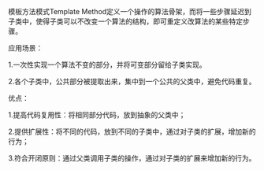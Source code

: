 模板方法模式Template Method定义一个操作的算法骨架，而将一些步骤延迟到子类中，使得子类可以不改变一个算法的结构，即可重定义改算法的某些特定步骤。

应用场景：

1.一次性实现一个算法不变的部分，并将可变部分留给子类实现。

2.各个子类中，公共部分被提取出来，集中到一个公共的父类中，避免代码重复。

优点：

1.提高代码复用性：将相同部分代码，放到抽象的父类中；

2.提供扩展性：将不同的代码，放到不同的子类中，通过对子类的扩展，增加新的行为；

3.符合开闭原则：通过父类调用子类的操作，通过对子类的扩展来增加新的行为。